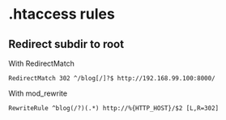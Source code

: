 # .htaccess rules

## Redirect subdir to root

With RedirectMatch
```
RedirectMatch 302 ^/blog[/]?$ http://192.168.99.100:8000/
```

With mod_rewrite
```
RewriteRule ^blog(/?)(.*) http://%{HTTP_HOST}/$2 [L,R=302]
```
